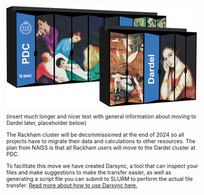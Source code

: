 ![Dardel server racks](./img/dardel_racks.png)

(insert much longer and nicer text with general information about moving to Dardel later, placeholder below)

The Rackham cluster will be decommissioned at the end of 2024 so all projects have to migrate their data and calculations to other resources. The plan from NAISS is that all Rackham users will move to the Dardel cluster at PDC.

To facilitate this move we have created Darsync, a tool that can inspect your files and make suggestions to make the transfer easier, as well as generating a script file you can submit to SLURM to perform the actual file transfer. [Read more about how to use Darsync here.](../darsync)
